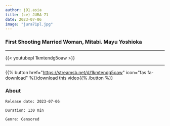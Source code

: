```yaml
---
author: j91.asia
title: (ce) JURA-71
date: 2023-07-06
image: "jura71pl.jpg"
---
```


### First Shooting Married Woman, Mitabi. Mayu Yoshioka
___

{{< youtubepl 1kmtendg5oaw >}}
___

{{% button href="https://streamsb.net/d/1kmtendg5oaw" icon="fas fa-download" %}}download this video{{% /button %}}
### About

`Release date: 2023-07-06`

`Duration: 130 min`

`Genre:	Censored`